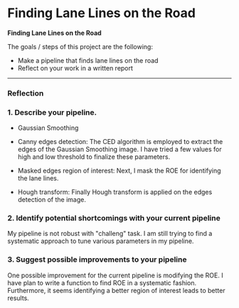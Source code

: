 # **Finding Lane Lines on the Road** 

**Finding Lane Lines on the Road**

The goals / steps of this project are the following:
* Make a pipeline that finds lane lines on the road
* Reflect on your work in a written report


[//]: # (Image References)

[image1]: ./examples/grayscale.jpg "Grayscale"

---

### Reflection

### 1. Describe your pipeline.

 - Gaussian Smoothing
 
 - Canny edges detection: The CED algorithm is employed to extract the edges of the Gaussian Smoothing image. I have tried a 
   few values for high and low threshold to finalize these parameters.
 
 - Masked edges region of interest: Next, I mask the ROE for identifying the lane lines.
 
 - Hough transform: Finally Hough transform is applied on the edges detection of the image.


### 2. Identify potential shortcomings with your current pipeline


My pipeline is not robust with "challeng" task. I am still trying to find a systematic approach to tune various parameters in my pipeline.


### 3. Suggest possible improvements to your pipeline

One possible improvement for the current pipeline is modifying the ROE. I have plan to write a function to find ROE in a systematic fashion. Furthermore, it seems identifying a better region of interest leads to better results.


